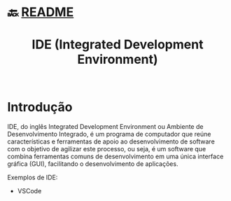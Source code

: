# :back: [README](../../../README.md#web-development)

<h1 align="center">
    IDE (Integrated Development Environment)
</h1> 

<br>

# Introdução
IDE, do inglês Integrated Development Environment ou Ambiente de Desenvolvimento Integrado, é um programa de computador que reúne características e ferramentas de apoio ao desenvolvimento de software com o objetivo de agilizar este processo, ou seja, é um software que combina ferramentas comuns de desenvolvimento em uma única interface gráfica (GUI), facilitando o desenvolvimento de aplicações.

Exemplos de IDE:
-   VSCode
